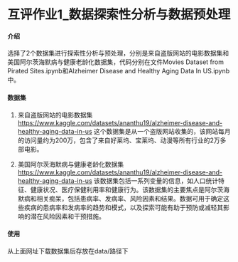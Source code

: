 # 互评作业1_数据探索性分析与数据预处理

#### 介绍
选择了2个数据集进行探索性分析与预处理，分别是来自盗版网站的电影数据集和美国阿尔茨海默病与健康老龄化数据集，代码分别在文件Movies Dataset from Pirated Sites.ipynb和Alzheimer Disease and Healthy Aging Data In US.ipynb中。

#### 数据集
1. 来自盗版网站的电影数据集
https://www.kaggle.com/datasets/ananthu19/alzheimer-disease-and-healthy-aging-data-in-us
这个数据集是从一个盗版网站收集的，该网站每月的访问量约为200万，包含了来自好莱坞、宝莱坞、动漫等所有行业的2万多部电影。

2. 美国阿尔茨海默病与健康老龄化数据集
https://www.kaggle.com/datasets/ananthu19/alzheimer-disease-and-healthy-aging-data-in-us
该数据集包括一系列变量的信息，如人口统计特征、健康状况、医疗保健利用率和健康行为。该数据集的主要焦点是阿尔茨海默病和相关痴呆，包括患病率、发病率、风险因素和结果。数据可用于确定这些疾病的患病率和发病率的趋势和模式，以及探索可能有助于预防或减轻其影响的潜在风险因素和干预措施。

#### 使用
从上面网址下载数据集后存放在data/路径下
